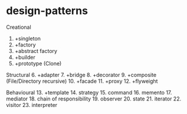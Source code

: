 # design-patterns

Creational 
1. +singleton
2. +factory
3. +abstract factory
4. +builder
5. +prototype (Clone)

Structural
6. +adapter
7. +bridge
8. +decorator
9. +composite (File/Directory recursive)
10. +facade
11. +proxy
12. +flyweight

Behavioural
13. +template
14. strategy
15. command
16. memento
17. mediator
18. chain of responsibility
19. observer
20. state
21. iterator
22. visitor
23. interpreter


